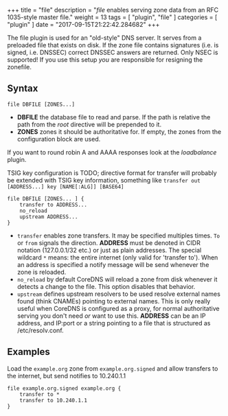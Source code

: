 +++
title = "file"
description = "*file* enables serving zone data from an RFC 1035-style master file."
weight = 13
tags = [ "plugin", "file" ]
categories = [ "plugin" ]
date = "2017-09-15T21:22:42.284682"
+++

The file plugin is used for an "old-style" DNS server. It serves from a preloaded file that exists
on disk. If the zone file contains signatures (i.e. is signed, i.e. DNSSEC) correct DNSSEC answers
are returned. Only NSEC is supported! If you use this setup *you* are responsible for resigning the
zonefile.

## Syntax

~~~
file DBFILE [ZONES...]
~~~

* **DBFILE** the database file to read and parse. If the path is relative the path from the *root*
  directive will be prepended to it.
* **ZONES** zones it should be authoritative for. If empty, the zones from the configuration block
    are used.

If you want to round robin A and AAAA responses look at the *loadbalance* plugin.

TSIG key configuration is TODO; directive format for transfer will probably be extended with
TSIG key information, something like `transfer out [ADDRESS...] key [NAME[:ALG]] [BASE64]`

~~~
file DBFILE [ZONES... ] {
    transfer to ADDRESS...
    no_reload
    upstream ADDRESS...
}
~~~

* `transfer` enables zone transfers. It may be specified multiples times. `To` or `from` signals
  the direction. **ADDRESS** must be denoted in CIDR notation (127.0.0.1/32 etc.) or just as plain
  addresses. The special wildcard `*` means: the entire internet (only valid for 'transfer to').
  When an address is specified a notify message will be send whenever the zone is reloaded.
* `no_reload` by default CoreDNS will reload a zone from disk whenever it detects a change to the
  file. This option disables that behavior.
* `upstream` defines upstream resolvers to be used resolve external names found (think CNAMEs)
  pointing to external names. This is only really useful when CoreDNS is configured as a proxy, for
  normal authoritative serving you don't need *or* want to use this. **ADDRESS** can be an IP
  address, and IP:port or a string pointing to a file that is structured as /etc/resolv.conf.

## Examples

Load the `example.org` zone from `example.org.signed` and allow transfers to the internet, but send
notifies to 10.240.1.1

~~~
file example.org.signed example.org {
    transfer to *
    transfer to 10.240.1.1
}
~~~
